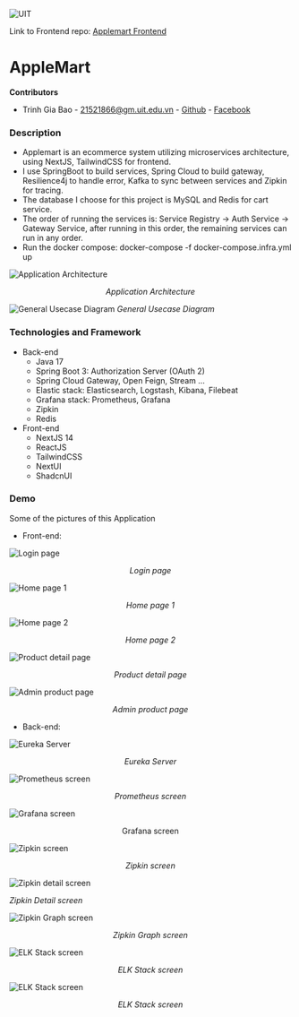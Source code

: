 ![UIT](https://camo.githubusercontent.com/fe8ccf76dbe56d6e4e677f6414e9a21e98d9801b823963821c56e66d42614af3/68747470733a2f2f696d672e736869656c64732e696f2f62616467652f66726f6d2d554954253230564e5548434d2d626c75653f7374796c653d666f722d7468652d6261646765266c696e6b3d68747470732533412532462532467777772e7569742e6564752e766e253246)

Link to Frontend repo: [Applemart Frontend](https://github.com/giabao0301/applemart-frontend)

# AppleMart
**Contributors**

 - Trinh Gia Bao - 21521866@gm.uit.edu.vn - [Github](https://github.com/giabao0301) - [Facebook](https://www.facebook.com/gia.bao.377840/)
### Description
-   Applemart is an ecommerce system utilizing microservices architecture, using NextJS, TailwindCSS for frontend.
-   I use SpringBoot to build services, Spring Cloud to build gateway, Resilience4j to handle error, Kafka to sync between services and Zipkin for tracing.
-   The database I choose for this project is MySQL and Redis for cart service.
-   The order of running the services is: Service Registry -> Auth Service -> Gateway Service, after running in this order, the remaining services can run in any order.
-   Run the docker compose: docker-compose -f docker-compose.infra.yml up

![Application Architecture](https://github.com/giabao0301/applemart-backend/blob/main/app-resources/architecture.png?raw=true)
<div align="center">
	<i>Application Architecture</i>
</div>


![General Usecase Diagram](https://raw.githubusercontent.com/giabao0301/applemart-backend/refs/heads/main/app-resources/usecase.png)
	_General Usecase Diagram_


### Technologies and Framework
[](https://github.com/giabao0301/applemart-backend#technologies-and-framework)
-   Back-end
    -   Java 17
    -   Spring Boot 3: Authorization Server (OAuth 2)
    -   Spring Cloud Gateway, Open Feign, Stream ...
    -   Elastic stack: Elasticsearch, Logstash, Kibana, Filebeat
    -   Grafana stack: Prometheus, Grafana
    -   Zipkin
    -   Redis
-   Front-end
    -   NextJS 14
    -   ReactJS
    -   TailwindCSS
    -   NextUI
    -   ShadcnUI

### Demo

[](https://github.com/giabao0301/applemart-backend#demo)

Some of the pictures of this Application

-   Front-end:
  
![Login page](https://github.com/giabao0301/applemart-backend/blob/main/app-resources/Picture1.png?raw=true)
<div align="center">
	<i>Login page</i>
</div>


![Home page 1](https://github.com/giabao0301/applemart-backend/blob/main/app-resources/Picture11.png?raw=true)
<div align="center">
	<i>Home page 1</i>
</div>


![Home page 2](https://github.com/giabao0301/applemart-backend/blob/main/app-resources/Picture12.png?raw=true)
<div align="center">
	<i>Home page 2</i>
</div>


![Product detail page](https://github.com/giabao0301/applemart-backend/blob/main/app-resources/Picture3.png?raw=true)
<div align="center">
	<i>Product detail page</i>
</div>


![Admin product page](https://github.com/giabao0301/applemart-backend/blob/main/app-resources/Picture5.png?raw=true)
<div align="center">
	<i>Admin product page</i>
</div>


-   Back-end:
  
![Eureka Server ](https://github.com/giabao0301/applemart-backend/blob/main/app-resources/eureka-server.png?raw=true)
<div align="center">
	<i>Eureka Server</i>
</div>


![Prometheus screen](https://github.com/giabao0301/applemart-backend/blob/main/app-resources/prometheus.png?raw=true)
<div align="center">
	<i>Prometheus screen</i>
</div>


![Grafana screen](https://github.com/giabao0301/applemart-backend/blob/main/app-resources/grafana.png?raw=true)
<div align="center"
	<i>Grafana screen</i>
</div>


![Zipkin screen](https://github.com/giabao0301/applemart-backend/blob/main/app-resources/zipkin1.png?raw=true)
<div align="center">
	<i>Zipkin screen</i>
</div>


![Zipkin detail screen](https://github.com/giabao0301/applemart-backend/blob/main/app-resources/zipkin2.png?raw=true)

_Zipkin Detail screen_


![Zipkin Graph screen](https://github.com/giabao0301/applemart-backend/blob/main/app-resources/zipkin3.png?raw=true)
<div align="center">
	<i>Zipkin Graph screen</i>
</div>


![ELK Stack screen](https://github.com/giabao0301/applemart-backend/blob/main/app-resources/ElasticIndexManagement.png?raw=true)
<div align="center">
	<i>ELK Stack screen</i>
</div>


![ELK Stack screen](https://github.com/giabao0301/applemart-backend/blob/main/app-resources/ELKStack.png?raw=true)
<div align="center">
	<i>ELK Stack screen</i>
</div>

